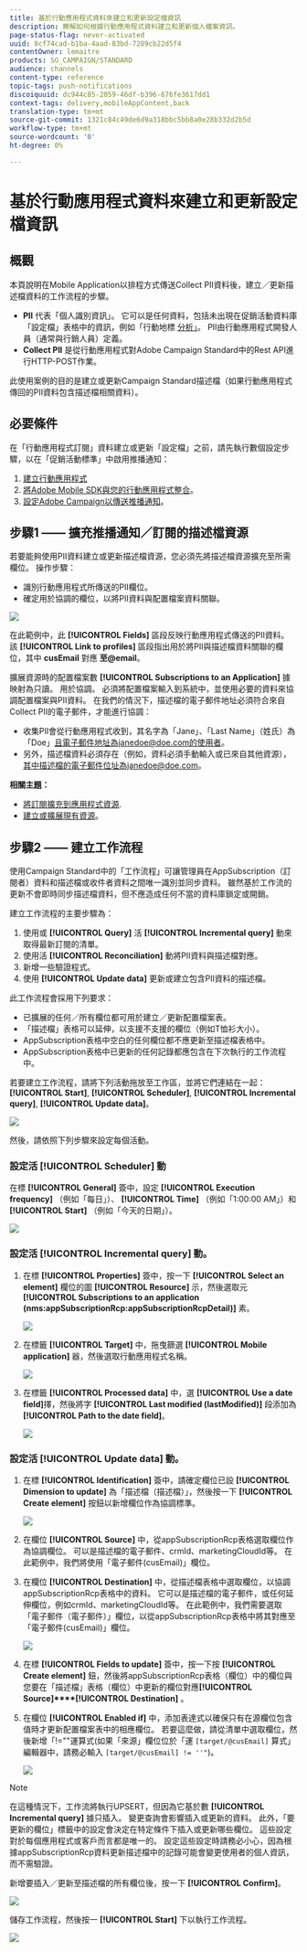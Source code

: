 ```yaml
---
title: 基於行動應用程式資料來建立和更新設定檔資訊
description: 瞭解如何根據行動應用程式資料建立和更新個人檔案資訊。
page-status-flag: never-activated
uuid: 8cf74cad-b1ba-4aad-83bd-7289cb22d5f4
contentOwner: lemaitre
products: SG_CAMPAIGN/STANDARD
audience: channels
content-type: reference
topic-tags: push-notifications
discoiquuid: dc944c85-2059-46df-b396-676fe3617dd1
context-tags: delivery,mobileAppContent,back
translation-type: tm+mt
source-git-commit: 1321c84c49de6d9a318bbc5bb8a0e28b332d2b5d
workflow-type: tm+mt
source-wordcount: '0'
ht-degree: 0%

---
```



# 基於行動應用程式資料來建立和更新設定檔資訊

## 概觀

本頁說明在Mobile Application以排程方式傳送Collect PII資料後，建立／更新描述檔資料的工作流程的步驟。

* **PII** 代表「個人識別資訊」。 它可以是任何資料，包括未出現在促銷活動資料庫「設定檔」表格中的資訊，例如「行動地標 [分析」](../../integrating/using/about-campaign-points-of-interest-data-integration.md)。 PII由行動應用程式開發人員（通常與行銷人員）定義。
* **Collect PII** 是從行動應用程式對Adobe Campaign Standard中的Rest API進行HTTP-POST作業。

此使用案例的目的是建立或更新Campaign Standard描述檔（如果行動應用程式傳回的PII資料包含描述檔相關資料）。

## 必要條件

在「行動應用程式訂閱」資料建立或更新「設定檔」之前，請先執行數個設定步驟，以在「促銷活動標準」中啟用推播通知：

1. [建立行動應用程式](../../administration/using/configuring-a-mobile-application.md)
1. [將Adobe Mobile SDK與您的行動應用程式整合](https://helpx.adobe.com/tw/campaign/kb/integrate-mobile-sdk.html)。
1. [設定Adobe Campaign以傳送推播通知](https://helpx.adobe.com/tw/campaign/kb/configuring-app-sdkv4.html)。

## 步驟1 —— 擴充推播通知／訂閱的描述檔資源

若要能夠使用PII資料建立或更新描述檔資源，您必須先將描述檔資源擴充至所需欄位。 操作步驟：

* 識別行動應用程式所傳送的PII欄位。
* 確定用於協調的欄位，以將PII資料與配置檔案資料關聯。

![](assets/update_profile1.png)

在此範例中，此 **[!UICONTROL Fields]** 區段反映行動應用程式傳送的PII資料。 該 **[!UICONTROL Link to profiles]** 區段指出用於將PII與描述檔資料關聯的欄位，其中 **cusEmail** 對應 **至@email**。

擴展資源時的配置檔案數 **[!UICONTROL Subscriptions to an Application]** 據映射為只讀。 用於協調。 必須將配置檔案輸入到系統中，並使用必要的資料來協調配置檔案與PII資料。 在我們的情況下，描述檔的電子郵件地址必須符合來自Collect PII的電子郵件，才能進行協調：

* 收集PII會從行動應用程式收到，其名字為「Jane」、「Last Name」（姓氏）為「Doe」且電子郵件地址為janedoe@doe.com的使用者。
* 另外，描述檔資料必須存在（例如，資料必須手動輸入或已來自其他資源），其中描述檔的電子郵件位址為janedoe@doe.com。

**相關主題：**

* [將訂閱擴充到應用程式資源](../../developing/using/extending-the-subscriptions-to-an-application-resource.md).
* [建立或擴展現有資源](../../developing/using/key-steps-to-add-a-resource.md)。

## 步驟2 —— 建立工作流程

使用Campaign Standard中的「工作流程」可讓管理員在AppSubscription（訂閱者）資料和描述檔或收件者資料之間唯一識別並同步資料。 雖然基於工作流的更新不會即時同步描述檔資料，但不應造成任何不當的資料庫鎖定或開銷。

建立工作流程的主要步驟為：

1. 使用或 **[!UICONTROL Query]** 活 **[!UICONTROL Incremental query]** 動來取得最新訂閱的清單。
1. 使用活 **[!UICONTROL Reconciliation]** 動將PII資料與描述檔對應。
1. 新增一些驗證程式。
1. 使用 **[!UICONTROL Update data]** 更新或建立包含PII資料的描述檔。

此工作流程會採用下列要求：

* 已擴展的任何／所有欄位都可用於建立／更新配置檔案表。
* 「描述檔」表格可以延伸，以支援不支援的欄位（例如T恤衫大小）。
* AppSubscription表格中空白的任何欄位都不應更新至描述檔表格中。
* AppSubscription表格中已更新的任何記錄都應包含在下次執行的工作流程中。

若要建立工作流程，請將下列活動拖放至工作區，並將它們連結在一起： **[!UICONTROL Start]**, **[!UICONTROL Scheduler]**, **[!UICONTROL Incremental query]**, **[!UICONTROL Update data]**。

![](assets/update_profile0.png)

然後，請依照下列步驟來設定每個活動。

### 設定活 **[!UICONTROL Scheduler]** 動

在標 **[!UICONTROL General]** 簽中，設定 **[!UICONTROL Execution frequency]** （例如「每日」）、 **[!UICONTROL Time]** （例如「1:00:00 AM」）和 **[!UICONTROL Start]** （例如「今天的日期」）。

![](assets/update_profile2.png)

### 設定活 **[!UICONTROL Incremental query]** 動。

1. 在標 **[!UICONTROL Properties]** 簽中，按一下 **[!UICONTROL Select an element]** 欄位的圖 **[!UICONTROL Resource]** 示，然後選取元 **[!UICONTROL Subscriptions to an application (nms:appSubscriptionRcp:appSubscriptionRcpDetail)]** 素。

   ![](assets/update_profile3.png)

1. 在標籤 **[!UICONTROL Target]** 中，拖曳篩選 **[!UICONTROL Mobile application]** 器，然後選取行動應用程式名稱。

   ![](assets/update_profile4.png)

1. 在標籤 **[!UICONTROL Processed data]** 中，選 **[!UICONTROL Use a date field]**&#x200B;擇，然後將字 **[!UICONTROL Last modified (lastModified)]** 段添加為 **[!UICONTROL Path to the date field]**。

   ![](assets/update_profile5.png)

### 設定活 **[!UICONTROL Update data]** 動。

1. 在標 **[!UICONTROL Identification]** 簽中，請確定欄位已設 **[!UICONTROL Dimension to update]** 為「描述檔（描述檔）」，然後按一下 **[!UICONTROL Create element]** 按鈕以新增欄位作為協調標準。

   ![](assets/update_profile_createelement.png)

1. 在欄位 **[!UICONTROL Source]** 中，從appSubscriptionRcp表格選取欄位作為協調欄位。 可以是描述檔的電子郵件、crmId、marketingCloudId等。 在此範例中，我們將使用「電子郵件(cusEmail)」欄位。

1. 在欄位 **[!UICONTROL Destination]** 中，從描述檔表格中選取欄位，以協調appSubscriptionRcp表格中的資料。 它可以是描述檔的電子郵件，或任何延伸欄位，例如crmId、marketingCloudId等。 在此範例中，我們需要選取「電子郵件（電子郵件）」欄位，以從appSubscriptionRcp表格中將其對應至「電子郵件(cusEmail)」欄位。

   ![](assets/update_profile7.png)

1. 在標 **[!UICONTROL Fields to update]** 簽中，按一下按 **[!UICONTROL Create element]** 鈕，然後將appSubscriptionRcp表格（欄位）中的欄位與您要在「描述檔」表格（欄位）中更新的欄位對應&#x200B;**[!UICONTROL Source]****[!UICONTROL Destination]** 。

1. 在欄位 **[!UICONTROL Enabled if]** 中，添加表達式以確保只有在源欄位包含值時才更新配置檔案表中的相應欄位。 若要這麼做，請從清單中選取欄位，然後新增「!=&quot;&quot;運算式(如果「來源」欄位位於「運 `[target/@cusEmail]` 算式」編輯器中，請務必輸入 `[target/@cusEmail] != ''"`)。

   ![](assets/update_profile8.png)

>[!NOTE]
>
>在這種情況下，工作流將執行UPSERT，但因為它基於數 **[!UICONTROL Incremental query]** 據只插入。 變更查詢會影響插入或更新的資料。
>此外，「要更新的欄位」標籤中的設定會決定在特定條件下插入或更新哪些欄位。 這些設定對於每個應用程式或客戶而言都是唯一的。
>設定這些設定時請務必小心，因為根據appSubscriptionRcp資料更新描述檔中的記錄可能會變更使用者的個人資訊，而不需驗證。

新增要插入／更新至描述檔的所有欄位後，按一下 **[!UICONTROL Confirm]**。

![](assets/update_profile9.png)

儲存工作流程，然後按一 **[!UICONTROL Start]** 下以執行工作流程。

![](assets/update_profile10.png)
